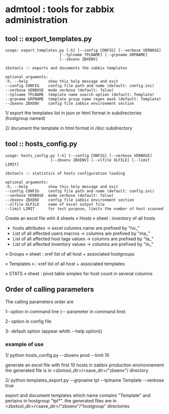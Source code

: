 
# admtool : tools for zabbix administration

## tool :: export_templates.py
    usage: export_templates.py [-h] [--config CONFIG] [--verbose VERBOSE]
                            [--tplname TPLNAME] [--grpname GRPNAME]
                            [--zbxenv ZBXENV]

    zbxtools :: exports and documents the zabbix templates

    optional arguments:
    -h, --help         show this help message and exit
    --config CONFIG    config file path and name (default: config.ini)
    --verbose VERBOSE  mode verbose (default: false)
    --tplname TPLNAME  template name search option (default: Template)
    --grpname GRPNAME  template group name regex mask (default: Template)
    --zbxenv ZBXENV    config file zabbix environment section

1/ export the templates list in json or html format in subdirectories (hostgroup named) 

2/ document the template in html format in /doc subdirectory
 

## tool :: hosts_config.py
    usage: hosts_config.py [-h] [--config CONFIG] [--verbose VERBOSE]
                        [--zbxenv ZBXENV] [--xlfile XLFILE] [--limit LIMIT]

    zbxtools :: statistics of hosts configuration loading

    optional arguments:
    -h, --help         show this help message and exit
    --config CONFIG    config file path and name (default: config.ini)
    --verbose VERBOSE  mode verbose (default: false)
    --zbxenv ZBXENV    config file zabbix environment section
    --xlfile XLFILE    name of excel output file
    --limit LIMIT      for test purpose, limits the number of host scanned

Create an excel file with 4 sheets
« Hosts » sheet : inventory of all hosts 
- hosts attributes -> excel columns name are prefixed by "ho_"
- List of all affected users macros -> columns are prefixed by "ma_" 
- List of all affected host tags values  -> columns are prefixed by "ta_"
- List of all affected inventory values -> columns are prefixed by "in_"

« Groups » sheet : xref list of all host + associated hostgroups 

« Templates » : xref list of all host + associated templates 

« STATS » sheet : pivot table simples for host count in several columns 


## Order of calling parameters
The calling parameters order are

1- option in command line (-- parameter in command line) 

2- option in config file

3- default option (appear whith --help option))


### example of use
1/ python hosts_config.py --zbxenv prod --limit 10

generate an excel file with first 10 hosts in zabbix production environnement
the generated file is in <zbxtool_dir>/<save_dir>/"zbxenv"/ directory

2/ python templates_export.py --grpname tpl --tplname Template --verbose true

export and document templates which name contains "Template" and pertains in hostgroup "tpl*".
the generated files are in <zbxtool_dir>/<save_dir>/"zbxenv"/"hostgroup" directories